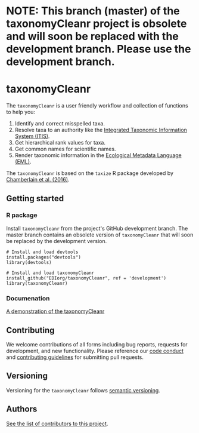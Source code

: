 # NOTE: This branch (master) of the taxonomyCleanr project is obsolete and will soon be replaced with the development branch. Please use the development branch.


# taxonomyCleanr

The `taxonomyCleanr` is a user friendly workflow and collection of functions to help you:
1. Identify and correct misspelled taxa.
2. Resolve taxa to an authority like the [Integrated Taxonomic Information System (ITIS)](https://www.itis.gov/).
3. Get hierarchical rank values for taxa.
4. Get common names for scientific names.
5. Render taxonomic information in the [Ecological Metadata Language (EML)](https://knb.ecoinformatics.org/#external//emlparser/docs/index.html).

The `taxonomyCleanr` is based on the `taxize` R package developed by [Chamberlain et al. (2016)](https://github.com/ropensci/taxize).

## Getting started

### R package

Install `taxonomyCleanr` from the project's GitHub development branch. The master branch contains an obsolete version of `taxonomyCleanr` that will soon be replaced by the development version.

```
# Install and load devtools
install.packages("devtools")
library(devtools)

# Install and load taxonomyCleanr
install_github("EDIorg/taxonomyCleanr", ref = 'development')
library(taxonomyCleanr)
```

### Documenation

[A demonstration of the taxonomyCleanr](https://cdn.rawgit.com/EDIorg/taxonomyCleanr/development/documentation/instructions.html)

## Contributing

We welcome contributions of all forms including bug reports, requests for development, and new functionality. Please reference our [code conduct](https://github.com/EDIorg/taxonomyCleanr/blob/master/CODE_OF_CONDUCT.md) and [contributing guidelines](https://github.com/EDIorg/taxonomyCleanr/blob/master/CONTRIBUTING.md) for submitting pull requests.

## Versioning

Versioning for the `taxonomyCleanr` follows [semantic versioning](https://semver.org/).

## Authors

[See the list of contributors to this project](https://github.com/EDIorg/taxonomyCleanr/blob/master/AUTHORS.md).

